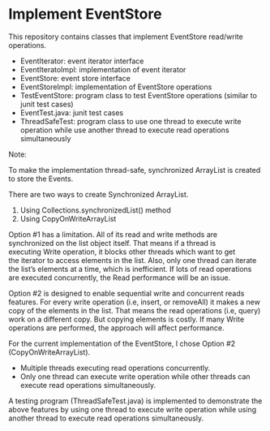 # Implement EventStore

This repository contains classes that implement EventStore read/write operations. 

* EventIterator: event iterator interface
* EventIteratoImpl: implementation of event iterator
* EventStore: event store interface
* EventStoreImpl: implementation of EventStore operations
* TestEventStore: program class to test EventStore operations (similar to junit test cases)
* EventTest.java: junit test cases 
* ThreadSafeTest: program class to use one thread to execute write operation while use another thread to execute read operations simultaneously

Note: 

To make the implementation thread-safe, synchronized ArrayList is created to store the Events.

There are two ways to create Synchronized ArrayList.
1. Using Collections.synchronizedList() method
2. Using CopyOnWriteArrayList

Option #1 has a limitation. All of its read and write methods are synchronized on the list object itself. That means if a thread is executing Write operation, it blocks other threads which want to get the iterator to access elements in the list. Also, only one thread can iterate the list’s elements at a time, which is inefficient. If lots of read operations are executed concurrently, the Read performance will be an issue.

Option #2 is designed to enable sequential write and concurrent reads features. For every write operation (i.e, insert, or removeAll) it makes a new copy of the elements in the list. That means the read operations (i.e, query) work on a different copy. But copying elements is costly. If many Write operations are performed, the approach will affect performance.

For the current implementation of the EventStore, I chose Option #2 (CopyOnWriteArrayList).
* Multiple threads executing read operations concurrently.
* Only one thread can execute write operation while other threads can execute read operations simultaneously.

A testing program (ThreadSafeTest.java) is implemented to demonstrate the above features by using one thread to execute write operation while using another thread to execute read operations simultaneously. 

